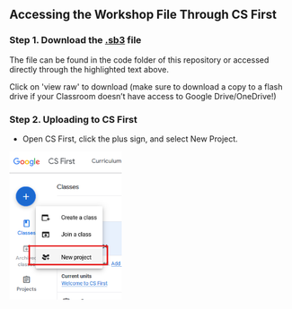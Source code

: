 ## Accessing the Workshop File Through CS First

<!--- Insert your own .sb3 file in the parenthesis --->
### Step 1. Download the [.sb3](https://github.com/TAP-GGC/NinjaTurtles/blob/main/Code/Complete%20Code%20for%20the%20Game.sb3) file

The file can be found in the code folder of this repository or accessed directly through the highlighted text above. 

Click on 'view raw' to download (make sure to download a copy to a flash drive if your Classroom doesn’t have access to Google Drive/OneDrive!)

### Step 2. Uploading to CS First

*	Open CS First, click the plus sign, and select New Project.

<img src = "media/Technology/CS FIRST/cs first new project.png" width="200">
